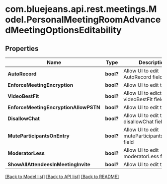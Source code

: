 # com.bluejeans.api.rest.meetings.Model.PersonalMeetingRoomAdvancedMeetingOptionsEditability
## Properties

Name | Type | Description | Notes
------------ | ------------- | ------------- | -------------
**AutoRecord** | **bool?** | Allow UI to edit AutoRecord field | [optional] 
**EnforceMeetingEncryption** | **bool?** | Allow UI to edit this field | [optional] 
**VideoBestFit** | **bool?** | Allow UI to edict videoBestFit field | [optional] 
**EnforceMeetingEncryptionAllowPSTN** | **bool?** | Allow UI to edit this field | [optional] 
**DisallowChat** | **bool?** | Allow UI to edit the disallowChat field | [optional] 
**MuteParticipantsOnEntry** | **bool?** | Allow UI to edit muteParticipantsOnEntry field | [optional] 
**ModeratorLess** | **bool?** | Allow UI to edit moderatorLess field | [optional] 
**ShowAllAttendeesInMeetingInvite** | **bool?** | Allow UI to edit this field | [optional] 

[[Back to Model list]](../README.md#documentation-for-models) [[Back to API list]](../README.md#documentation-for-api-endpoints) [[Back to README]](../README.md)

